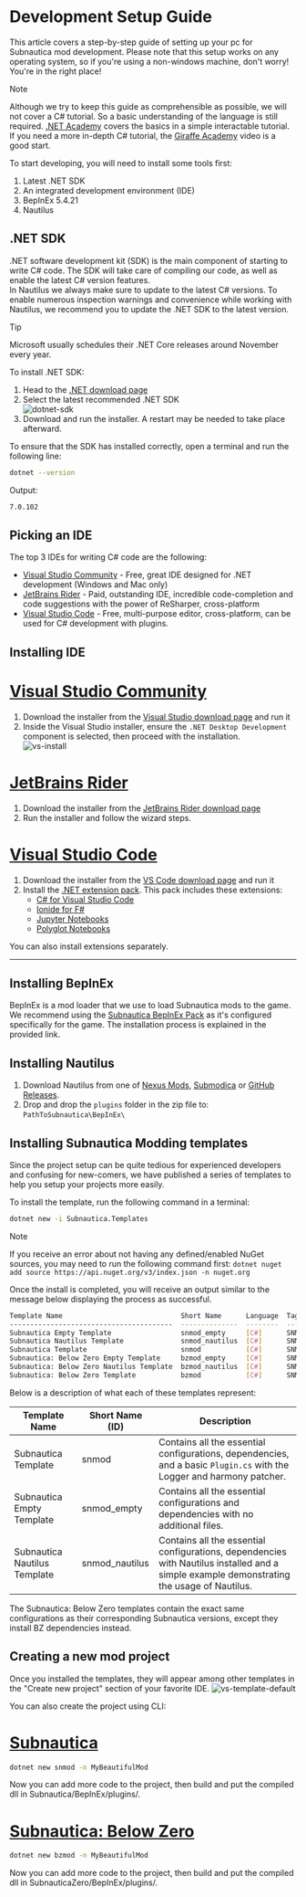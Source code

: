 # Development Setup Guide

This article covers a step-by-step guide of setting up your pc for Subnautica mod development. Please note that this setup works on any
operating system, so if you're using a non-windows machine, don't worry! You're in the right place!  

> [!NOTE]
> Although we try to keep this guide as comprehensible as possible, we will not cover a C# tutorial. So a basic understanding of the language
> is still required. [.NET Academy](https://dotnetcademy.net) covers the basics in a simple interactable tutorial.
> If you need a more in-depth C# tutorial, the [Giraffe Academy](https://www.youtube.com/watch?v=GhQdlIFylQ8) video is a good start.

To start developing, you will need to install some tools first:
1. Latest .NET SDK
2. An integrated development environment (IDE)
3. BepInEx 5.4.21
4. Nautilus


## .NET SDK
.NET software development kit (SDK) is the main component of starting to write C# code. The SDK will take care of compiling our code, as well as enable
the latest C# version features.  
In Nautilus we always make sure to update to the latest C# versions. To enable numerous inspection warnings and convenience while working with Nautilus, we recommend you to update the .NET SDK to the latest version.  

> [!TIP]
> Microsoft usually schedules their .NET Core releases around November every year.

To install .NET SDK:
1. Head to the [.NET download page](https://dotnet.microsoft.com/en-us/download)
2. Select the latest recommended .NET SDK  
![dotnet-sdk](../images/guides/dotnet-sdk.png)
3. Download and run the installer. A restart may be needed to take place afterward.

To ensure that the SDK has installed correctly, open a terminal and run the following line:
```bash
dotnet --version
```

Output:
```bash
7.0.102
```

## Picking an IDE
The top 3 IDEs for writing C# code are the following:
- [Visual Studio Community](https://visualstudio.microsoft.com/vs/community) - Free, great IDE designed for .NET development (Windows and Mac only)
- [JetBrains Rider](https://www.jetbrains.com/rider) - Paid, outstanding IDE, incredible code-completion and code suggestions with the power of ReSharper, cross-platform
- [Visual Studio Code](https://code.visualstudio.com) - Free, multi-purpose editor, cross-platform, can be used for C# development with plugins.

## Installing IDE

# [Visual Studio Community](#tab/vs)
1. Download the installer from the [Visual Studio download page](https://visualstudio.microsoft.com/vs/community) and run it
2. Inside the Visual Studio installer, ensure the `.NET Desktop Development` component is selected, then proceed with the installation.  
![vs-install](../images/guides/vs-install.png)

# [JetBrains Rider](#tab/rider)
1. Download the installer from the [JetBrains Rider download page](https://www.jetbrains.com/rider/download/)
2. Run the installer and follow the wizard steps.

# [Visual Studio Code](#tab/vscode)
1. Download the installer from the [VS Code download page](https://code.visualstudio.com/) and run it
2. Install the [.NET extension pack](vscode:extension/ms-dotnettools.vscode-dotnet-pack). This pack includes these extensions:
   - [C# for Visual Studio Code](https://marketplace.visualstudio.com/items?itemName=ms-dotnettools.csharp)
   - [Ionide for F#](https://marketplace.visualstudio.com/items?itemName=Ionide.Ionide-fsharp)
   - [Jupyter Notebooks](https://marketplace.visualstudio.com/items?itemName=ms-toolsai.jupyter)
   - [Polyglot Notebooks](https://marketplace.visualstudio.com/items?itemName=ms-dotnettools.dotnet-interactive-vscode)

You can also install extensions separately.  

---

## Installing BepInEx
BepInEx is a mod loader that we use to load Subnautica mods to the game. We recommend using the [Subnautica BepInEx Pack](https://www.nexusmods.com/subnautica/mods/1108) as it's configured specifically for the game.
The installation process is explained in the provided link.

## Installing Nautilus
1. Download Nautilus from one of [Nexus Mods](https://www.youtube.com/watch?v=dQw4w9WgXcQ), [Submodica](https://www.youtube.com/watch?v=dQw4w9WgXcQ) or [GitHub Releases](https://github.com/SubnauticaModding/Nautilus/releases).
2. Drop and drop the `plugins` folder in the zip file to: `PathToSubnautica\BepInEx\`

## Installing Subnautica Modding templates
Since the project setup can be quite tedious for experienced developers and confusing for new-comers, we have published a series of templates to help you setup your projects more easily.  

To install the template, run the following command in a terminal:
```bash
dotnet new -i Subnautica.Templates
```

> [!NOTE]
> If you receive an error about not having any defined/enabled NuGet sources, you may need to run the following command first: `dotnet nuget add source https://api.nuget.org/v3/index.json -n nuget.org`

Once the install is completed, you will receive an output similar to the message below displaying the process as successful.
```bash
Template Name                             Short Name      Language  Tags
----------------------------------------  --------------  --------  ---------------------------------------------
Subnautica Empty Template                 snmod_empty     [C#]      SNModding/Subnautica/Mod
Subnautica Nautilus Template              snmod_nautilus  [C#]      SNModding/Subnautica/Mod/Nautilus
Subnautica Template                       snmod           [C#]      SNModding/Subnautica/Mod
Subnautica: Below Zero Empty Template     bzmod_empty     [C#]      SNModding/Subnautica: Below Zero/Mod
Subnautica: Below Zero Nautilus Template  bzmod_nautilus  [C#]      SNModding/Subnautica: Below Zero/Mod/Nautilus
Subnautica: Below Zero Template           bzmod           [C#]      SNModding/Subnautica: Below Zero/Mod
```
  

Below is a description of what each of these templates represent:

| Template Name                    | Short Name (ID) | Description                                                                                                                               |
|----------------------------------|-----------------|-------------------------------------------------------------------------------------------------------------------------------------------|
| Subnautica Template              | snmod           | Contains all the essential configurations, dependencies, and a basic `Plugin.cs` with the Logger and harmony patcher.                     |
| Subnautica Empty Template        | snmod_empty     | Contains all the essential configurations and dependencies with no additional files.                                                      |
| Subnautica Nautilus Template     | snmod_nautilus  | Contains all the essential configurations, dependencies with Nautilus installed and a simple example demonstrating the usage of Nautilus. |

The Subnautica: Below Zero templates contain the exact same configurations as their corresponding Subnautica versions, except they install BZ dependencies instead.

## Creating a new mod project
Once you installed the templates, they will appear among other templates in the "Create new project" section of your favorite IDE. 
![vs-template-default](../images/guides/vs-template-default.png)

You can also create the project using CLI:

# [Subnautica](#tab/sn1)
```bash
dotnet new snmod -n MyBeautifulMod
```

Now you can add more code to the project, then build and put the compiled dll in Subnautica/BepInEx/plugins/.

# [Subnautica: Below Zero](#tab/bz)
```bash
dotnet new bzmod -n MyBeautifulMod
```

Now you can add more code to the project, then build and put the compiled dll in SubnauticaZero/BepInEx/plugins/.
